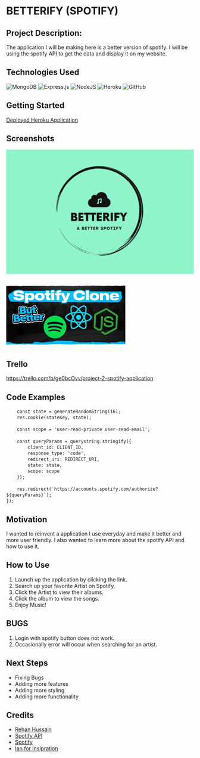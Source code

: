 # BETTERIFY (SPOTIFY)



## Project Description: 

The application I will be making here is a better version of spotify.
I will be using the spotify API to get the data and display it on my website.


## Technologies Used

![MongoDB](https://img.shields.io/badge/MongoDB-%234ea94b.svg?style=for-the-badge&logo=mongodb&logoColor=white)
![Express.js](https://img.shields.io/badge/express.js-%23404d59.svg?style=for-the-badge&logo=express&logoColor=%2361DAFB)
![NodeJS](https://img.shields.io/badge/node.js-6DA55F?style=for-the-badge&logo=node.js&logoColor=white)
![Heroku](https://img.shields.io/badge/heroku-%23430098.svg?style=for-the-badge&logo=heroku&logoColor=white)
![GitHub](https://img.shields.io/badge/github-%23121011.svg?style=for-the-badge&logo=github&logoColor=white)


## Getting Started

[Deployed Heroku Application](https://spotify-ejs-82ff054271ab.herokuapp.com/)

## Screenshots

![image](https://github.com/rehanhussa/Betterify/blob/main/Betterify.png)

![image](https://github.com/rehanhussa/Betterify/blob/main/mqdefault.jpg)

## Trello

https://trello.com/b/ge0bcOvv/project-2-spotify-application

## Code Examples

```app.get('/login', (req, res) => {
    const state = generateRandomString(16);
    res.cookie(stateKey, state);

    const scope = 'user-read-private user-read-email';

    const queryParams = querystring.stringify({
        client_id: CLIENT_ID,
        response_type: 'code',
        redirect_uri: REDIRECT_URI,
        state: state,
        scope: scope
    });

    res.redirect(`https://accounts.spotify.com/authorize?${queryParams}`);
});
```


## Motivation

I wanted to reinvent a application I use everyday and make it better and more user friendly. I also wanted to learn more about the spotify API and how to use it.

## How to Use
1. Launch up the application by clicking the link.
2. Search up your favorite Artist on Spotify.
3. Click the Artist to view their albums.
4. Click the album to view the songs.
5. Enjoy Music!


## BUGS 
1. Login with spotify button does not work.
2. Occasionally error will occur when searching for an artist.


## Next Steps
* Fixing Bugs
* Adding more features
* Adding more styling
* Adding more functionality

## Credits

* [Rehan Hussain](www.linkedin.com/in/garehan)
* [Spotify API](https://developer.spotify.com/documentation/web-api/)
* [Spotify](https://www.spotify.com/us/)
* [Ian for Insipration](https://github.com/lschmidtfellner/Unit-2-API)